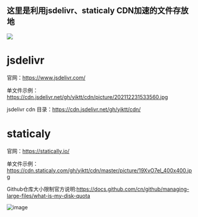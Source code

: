 ## 这里是利用jsdelivr、staticaly CDN加速的文件存放地

[![](https://data.jsdelivr.com/v1/package/gh/yiktt/cdn/badge)](https://www.jsdelivr.com/package/gh/yiktt/cdn)

# jsdelivr

官网：https://www.jsdelivr.com/

单文件示例：https://cdn.jsdelivr.net/gh/yiktt/cdn/picture/202112231533560.jpg

jsdelivr cdn 目录：https://cdn.jsdelivr.net/gh/yiktt/cdn/

# staticaly

官网：https://statically.io/

单文件示例：https://cdn.staticaly.com/gh/yiktt/cdn/master/picture/19XvO7el_400x400.jpg

Github仓库大小限制官方说明:https://docs.github.com/cn/github/managing-large-files/what-is-my-disk-quota

![image](https://cdn.jsdelivr.net/gh/yiktt/cdn/picture/202112231533560.jpg)


